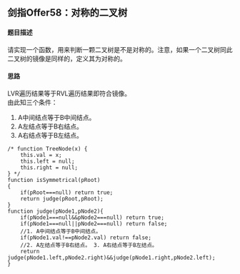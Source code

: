 ## 剑指Offer58：对称的二叉树
#### 题目描述
请实现一个函数，用来判断一颗二叉树是不是对称的。注意，如果一个二叉树同此二叉树的镜像是同样的，定义其为对称的。  
#### 思路
LVR遍历结果等于RVL遍历结果即符合镜像。  
由此知三个条件：  
1. A中间结点等于B中间结点。  
2. A左结点等于B右结点。  
3. A右结点等于B左结点。  
```
/* function TreeNode(x) {
    this.val = x;
    this.left = null;
    this.right = null;
} */
function isSymmetrical(pRoot)
{
    if(pRoot===null) return true;
    return judge(pRoot,pRoot);
}
function judge(pNode1,pNode2){
    if(pNode1===null&&pNode2===null) return true;
    if(pNode1===null||pNode2===null) return false;
	//1. A中间结点等于B中间结点。
    if(pNode1.val!==pNode2.val) return false;
	//2. A左结点等于B右结点。 3. A右结点等于B左结点。
    return judge(pNode1.left,pNode2.right)&&judge(pNode1.right,pNode2.left);
}
```
